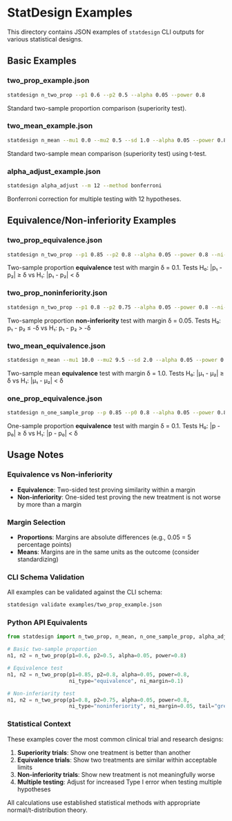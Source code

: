 # StatDesign Examples

This directory contains JSON examples of `statdesign` CLI outputs for various statistical designs.

## Basic Examples

### two_prop_example.json
```bash
statdesign n_two_prop --p1 0.6 --p2 0.5 --alpha 0.05 --power 0.8
```
Standard two-sample proportion comparison (superiority test).

### two_mean_example.json  
```bash
statdesign n_mean --mu1 0.0 --mu2 0.5 --sd 1.0 --alpha 0.05 --power 0.8
```
Standard two-sample mean comparison (superiority test) using t-test.

### alpha_adjust_example.json
```bash
statdesign alpha_adjust --m 12 --method bonferroni
```
Bonferroni correction for multiple testing with 12 hypotheses.

## Equivalence/Non-inferiority Examples

### two_prop_equivalence.json
```bash
statdesign n_two_prop --p1 0.85 --p2 0.8 --alpha 0.05 --power 0.8 --ni-type equivalence --ni-margin 0.1
```
Two-sample proportion **equivalence** test with margin δ = 0.1.
Tests H₀: |p₁ - p₂| ≥ δ vs H₁: |p₁ - p₂| < δ

### two_prop_noninferiority.json
```bash
statdesign n_two_prop --p1 0.8 --p2 0.75 --alpha 0.05 --power 0.8 --ni-type noninferiority --ni-margin 0.05 --tail greater
```
Two-sample proportion **non-inferiority** test with margin δ = 0.05.
Tests H₀: p₁ - p₂ ≤ -δ vs H₁: p₁ - p₂ > -δ

### two_mean_equivalence.json
```bash
statdesign n_mean --mu1 10.0 --mu2 9.5 --sd 2.0 --alpha 0.05 --power 0.8 --ni-type equivalence --ni-margin 1.0
```
Two-sample mean **equivalence** test with margin δ = 1.0.
Tests H₀: |μ₁ - μ₂| ≥ δ vs H₁: |μ₁ - μ₂| < δ

### one_prop_equivalence.json
```bash
statdesign n_one_sample_prop --p 0.85 --p0 0.8 --alpha 0.05 --power 0.8 --ni-type equivalence --ni-margin 0.1
```
One-sample proportion **equivalence** test with margin δ = 0.1.
Tests H₀: |p - p₀| ≥ δ vs H₁: |p - p₀| < δ

## Usage Notes

### Equivalence vs Non-inferiority

- **Equivalence**: Two-sided test proving similarity within a margin
- **Non-inferiority**: One-sided test proving the new treatment is not worse by more than a margin

### Margin Selection

- **Proportions**: Margins are absolute differences (e.g., 0.05 = 5 percentage points)
- **Means**: Margins are in the same units as the outcome (consider standardizing)

### CLI Schema Validation

All examples can be validated against the CLI schema:

```bash
statdesign validate examples/two_prop_example.json
```

### Python API Equivalents

```python
from statdesign import n_two_prop, n_mean, n_one_sample_prop, alpha_adjust

# Basic two-sample proportion
n1, n2 = n_two_prop(p1=0.6, p2=0.5, alpha=0.05, power=0.8)

# Equivalence test
n1, n2 = n_two_prop(p1=0.85, p2=0.8, alpha=0.05, power=0.8, 
                    ni_type="equivalence", ni_margin=0.1)

# Non-inferiority test  
n1, n2 = n_two_prop(p1=0.8, p2=0.75, alpha=0.05, power=0.8,
                    ni_type="noninferiority", ni_margin=0.05, tail="greater")
```

### Statistical Context

These examples cover the most common clinical trial and research designs:

1. **Superiority trials**: Show one treatment is better than another
2. **Equivalence trials**: Show two treatments are similar within acceptable limits  
3. **Non-inferiority trials**: Show new treatment is not meaningfully worse
4. **Multiple testing**: Adjust for increased Type I error when testing multiple hypotheses

All calculations use established statistical methods with appropriate normal/t-distribution theory.